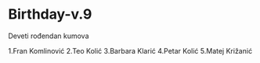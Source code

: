 # Birthday-v.9
Deveti rođendan kumova

1.Fran Komlinović
2.Teo Kolić
3.Barbara Klarić
4.Petar Kolić
5.Matej Križanić

